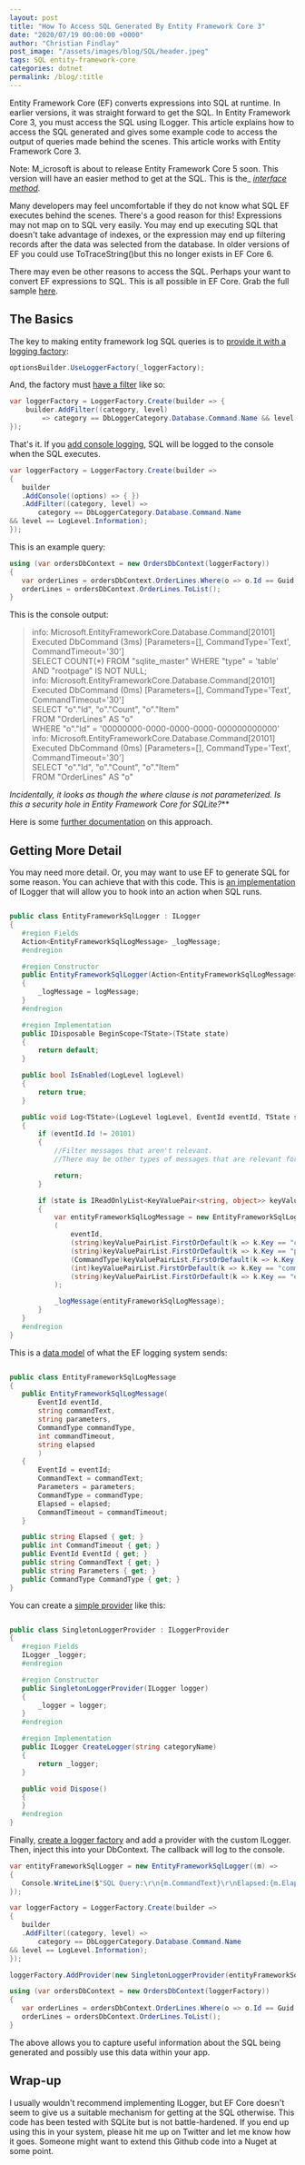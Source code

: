 ```yaml
---
layout: post
title: "How To Access SQL Generated By Entity Framework Core 3"
date: "2020/07/19 00:00:00 +0000"
author: "Christian Findlay"
post_image: "/assets/images/blog/SQL/header.jpeg"
tags: SQL entity-framework-core
categories: dotnet
permalink: /blog/:title
---
```


Entity Framework Core (EF) converts expressions into SQL at runtime. In earlier versions, it was straight forward to get the SQL. In Entity Framework Core 3, you must access the SQL using ILogger. This article explains how to access the SQL generated and gives some example code to access the output of queries made behind the scenes. This article works with Entity Framework Core 3.

Note: M_icrosoft is about to release Entity Framework Core 5 soon. This version will have an easier method to get at the SQL. This is the_ [_interface method_](https://github.com/dotnet/efcore/blob/644d3c8c3a604fd0121d90eaf34f14870e19bcff/src/EFCore/Query/IQueryingEnumerable.cs#L29)_._

Many developers may feel uncomfortable if they do not know what SQL EF executes behind the scenes. There's a good reason for this! Expressions may not map on to SQL very easily. You may end up executing SQL that doesn't take advantage of indexes, or the expression may end up filtering records after the data was selected from the database. In older versions of EF you could use ToTraceString()but this no longer exists in EF Core 6.

There may even be other reasons to access the SQL. Perhaps your want to convert EF expressions to SQL. This is all possible in EF Core. Grab the full sample [here](https://github.com/MelbourneDeveloper/Samples/tree/2113600677ec9829778a14440f74e8186726f575/EntityFrameworkCoreGetSQL).

The Basics
----------

The key to making entity framework log SQL queries is to [provide it with a logging factory](https://github.com/MelbourneDeveloper/Samples/blob/2113600677ec9829778a14440f74e8186726f575/EntityFrameworkCoreGetSQL/EntityFrameworkCoreGetSQL/OrdersDbContext.cs#L31):

```csharp
optionsBuilder.UseLoggerFactory(_loggerFactory);
```

And, the factory must [have a filter](https://github.com/MelbourneDeveloper/Samples/blob/2113600677ec9829778a14440f74e8186726f575/EntityFrameworkCoreGetSQL/EntityFrameworkCoreGetSQL/UnitTest1.cs#L20) like so:

```csharp 
var loggerFactory = LoggerFactory.Create(builder => {
    builder.AddFilter((category, level) 
        => category == DbLoggerCategory.Database.Command.Name && level == LogLevel.Information);
});  
```
    
That's it. If you [add console logging](https://github.com/MelbourneDeveloper/Samples/blob/2113600677ec9829778a14440f74e8186726f575/EntityFrameworkCoreGetSQL/EntityFrameworkCoreGetSQL/UnitTest1.cs#L43), SQL will be logged to the console when the SQL executes.

```csharp
var loggerFactory = LoggerFactory.Create(builder =>
{
   builder
   .AddConsole((options) => { })
   .AddFilter((category, level) =>
       category == DbLoggerCategory.Database.Command.Name
&& level == LogLevel.Information);
});
```

This is an example query:

```csharp
using (var ordersDbContext = new OrdersDbContext(loggerFactory))
{
   var orderLines = ordersDbContext.OrderLines.Where(o => o.Id == Guid.Empty).ToList();
   orderLines = ordersDbContext.OrderLines.ToList();
}
```

This is the console output:

> info: Microsoft.EntityFrameworkCore.Database.Command\[20101\]  
Executed DbCommand (3ms) \[Parameters=\[\], CommandType='Text', CommandTimeout='30'\]  
SELECT COUNT(\*) FROM "sqlite\_master" WHERE "type" = 'table' AND "rootpage" IS NOT NULL;  
info: Microsoft.EntityFrameworkCore.Database.Command\[20101\]  
Executed DbCommand (0ms) \[Parameters=\[\], CommandType='Text', CommandTimeout='30'\]  
SELECT "o"."Id", "o"."Count", "o"."Item"  
FROM "OrderLines" AS "o"  
WHERE "o"."Id" = '00000000-0000-0000-0000-000000000000'  
info: Microsoft.EntityFrameworkCore.Database.Command\[20101\]  
Executed DbCommand (0ms) \[Parameters=\[\], CommandType='Text', CommandTimeout='30'\]  
SELECT "o"."Id", "o"."Count", "o"."Item"  
FROM "OrderLines" AS "o"

_Incidentally, it looks as though the where clause is not parameterized. Is this a security hole in Entity Framework Core for SQLite?_**

Here is some [further documentation](https://docs.microsoft.com/en-us/ef/core/miscellaneous/logging?tabs=v3) on this approach.

Getting More Detail
-------------------

You may need more detail. Or, you may want to use EF to generate SQL for some reason. You can achieve that with this code. This is [an implementation](https://github.com/MelbourneDeveloper/Samples/blob/2113600677ec9829778a14440f74e8186726f575/EntityFrameworkCoreGetSQL/EntityFrameworkCoreGetSQL/EntityFrameworkSqlLogger.cs#L9) of ILogger that will allow you to hook into an action when SQL runs.

```csharp

public class EntityFrameworkSqlLogger : ILogger
{
   #region Fields
   Action<EntityFrameworkSqlLogMessage> _logMessage;
   #endregion

   #region Constructor
   public EntityFrameworkSqlLogger(Action<EntityFrameworkSqlLogMessage> logMessage)
   {
       _logMessage = logMessage;
   }
   #endregion

   #region Implementation
   public IDisposable BeginScope<TState>(TState state)
   {
       return default;
   }

   public bool IsEnabled(LogLevel logLevel)
   {
       return true;
   }

   public void Log<TState>(LogLevel logLevel, EventId eventId, TState state, Exception exception, Func<TState, Exception, string> formatter)
   {
       if (eventId.Id != 20101)
       {
           //Filter messages that aren't relevant.
           //There may be other types of messages that are relevant for other database platforms...

           return;
       }

       if (state is IReadOnlyList<KeyValuePair<string, object>> keyValuePairList)
       {
           var entityFrameworkSqlLogMessage = new EntityFrameworkSqlLogMessage
           (
               eventId,
               (string)keyValuePairList.FirstOrDefault(k => k.Key == "commandText").Value,
               (string)keyValuePairList.FirstOrDefault(k => k.Key == "parameters").Value,
               (CommandType)keyValuePairList.FirstOrDefault(k => k.Key == "commandType").Value,
               (int)keyValuePairList.FirstOrDefault(k => k.Key == "commandTimeout").Value,
               (string)keyValuePairList.FirstOrDefault(k => k.Key == "elapsed").Value
           );

           _logMessage(entityFrameworkSqlLogMessage);
       }
   }
   #endregion
}
```    
    
This is a [data model](https://github.com/MelbourneDeveloper/Samples/blob/2113600677ec9829778a14440f74e8186726f575/EntityFrameworkCoreGetSQL/EntityFrameworkCoreGetSQL/EntityFrameworkSqlLogMessage.cs#L6) of what the EF logging system sends:

```csharp

public class EntityFrameworkSqlLogMessage
{
   public EntityFrameworkSqlLogMessage(
       EventId eventId,
       string commandText,
       string parameters,
       CommandType commandType,
       int commandTimeout,
       string elapsed
       )
   {
       EventId = eventId;
       CommandText = commandText;
       Parameters = parameters;
       CommandType = commandType;
       Elapsed = elapsed;
       CommandTimeout = commandTimeout;
   }

   public string Elapsed { get; }
   public int CommandTimeout { get; }
   public EventId EventId { get; }
   public string CommandText { get; }
   public string Parameters { get; }
   public CommandType CommandType { get; }
}
```

You can create a [simple provider](https://github.com/MelbourneDeveloper/Samples/blob/2113600677ec9829778a14440f74e8186726f575/EntityFrameworkCoreGetSQL/EntityFrameworkCoreGetSQL/SingletonLoggerProvider.cs#L5) like this:

```csharp

public class SingletonLoggerProvider : ILoggerProvider
{
   #region Fields
   ILogger _logger;
   #endregion

   #region Constructor
   public SingletonLoggerProvider(ILogger logger)
   {
       _logger = logger;
   }
   #endregion

   #region Implementation
   public ILogger CreateLogger(string categoryName)
   {
       return _logger;
   }

   public void Dispose()
   {
   }
   #endregion
}
```

Finally, [create a logger factory](https://github.com/MelbourneDeveloper/Samples/blob/2113600677ec9829778a14440f74e8186726f575/EntityFrameworkCoreGetSQL/EntityFrameworkCoreGetSQL/UnitTest1.cs#L20) and add a provider with the custom ILogger. Then, inject this into your DbContext. The callback will log to the console.

```csharp
var entityFrameworkSqlLogger = new EntityFrameworkSqlLogger((m) =>
{
   Console.WriteLine($"SQL Query:\r\n{m.CommandText}\r\nElapsed:{m.Elapsed} millisecods\r\n\r\n");
});

var loggerFactory = LoggerFactory.Create(builder =>
{
   builder
   .AddFilter((category, level) =>
       category == DbLoggerCategory.Database.Command.Name
&& level == LogLevel.Information);
});

loggerFactory.AddProvider(new SingletonLoggerProvider(entityFrameworkSqlLogger));

using (var ordersDbContext = new OrdersDbContext(loggerFactory))
{
   var orderLines = ordersDbContext.OrderLines.Where(o => o.Id == Guid.Empty).ToList();
   orderLines = ordersDbContext.OrderLines.ToList();
}
```

The above allows you to capture useful information about the SQL being generated and possibly use this data within your app.

Wrap-up
-------

I usually wouldn't recommend implementing ILogger, but EF Core doesn't seem to give us a suitable mechanism for getting at the SQL otherwise. This code has been tested with SQLite but is not battle-hardened. If you end up using this in your system, please hit me up on Twitter and let me know how it goes. Someone might want to extend this Github code into a Nuget at some point.